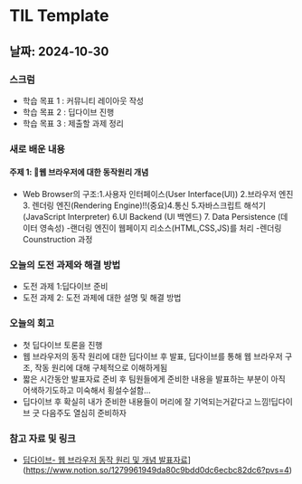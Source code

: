 # TIL Template

## 날짜: 2024-10-30

### 스크럼
- 학습 목표 1 : 커뮤니티 레이아웃 작성
- 학습 목표 2 : 딥다이브 진행
- 학습 목표 3 : 제출할 과제 정리

### 새로 배운 내용
#### 주제 1: 웹 브라우저에 대한 동작원리 개념
- Web Browser의  구조:1.사용자 인터페이스(User Interface(UI)) 2.브라우저 엔진 3. 렌더링 엔진(Rendering Engine)!!(중요)4.통신 5.자바스크립트 해석기(JavaScript Interpreter) 6.UI Backend (UI 백엔드) 7. Data Persistence (데이터 영속성)
-랜더링 엔진이 웹페이지 리소스(HTML,CSS,JS)를 처리
-렌더링 Counstruction 과정

### 오늘의 도전 과제와 해결 방법
- 도전 과제 1:딥다이브 준비
- 도전 과제 2: 도전 과제에 대한 설명 및 해결 방법

### 오늘의 회고
- 첫 딥다이브 토론을 진행
- 웹 브라우저의 동작 원리에 대한 딥다이브 후 발표, 딥다이브를 통해 웹 브라우저 구조, 작동 원리에 대해 구체적으로 이해하게됨
- 짧은 시간동안 발표자료 준비 후 팀원들에게 준비한 내용을 발표하는 부분이 아직 어색하기도하고 미숙해서 횡설수설함...
- 딥다이브 후 확실히 내가 준비한 내용들이 머리에 잘 기억되는거같다고 느낌!딥다이브 굿 다음주도 열심히 준비하자 
  
### 참고 자료 및 링크
- [딥다이브- 웹 브라우저 동작 원리 및 개념 발표자료](URL)](https://www.notion.so/1279961949da80c9bdd0dc6ecbc82dc6?pvs=4)
